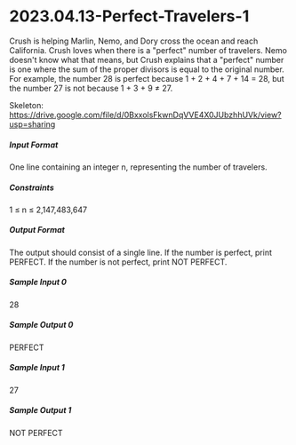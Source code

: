 # 2023.04.13-Perfect-Travelers-1
Crush is helping Marlin, Nemo, and Dory cross the ocean and reach California. Crush loves when there is a "perfect" number of travelers. Nemo doesn't know what that means, but Crush explains that a "perfect" number is one where the sum of the proper divisors is equal to the original number. For example, the number 28 is perfect because 1 + 2 + 4 + 7 + 14 = 28, but the number 27 is not because 1 + 3 + 9 ≠ 27.

Skeleton: https://drive.google.com/file/d/0BxxolsFkwnDqVVE4X0JUbzhhUVk/view?usp=sharing

##### Input Format
One line containing an integer n, representing the number of travelers.

##### Constraints
1 ≤ n ≤ 2,147,483,647

##### Output Format
The output should consist of a single line. If the number is perfect, print PERFECT. If the number is not perfect, print NOT PERFECT.

##### Sample Input 0
28

##### Sample Output 0
PERFECT

##### Sample Input 1
27

##### Sample Output 1
NOT PERFECT
